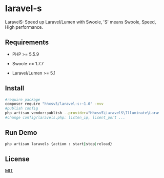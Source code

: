 # laravel-s
LaravelS: Speed up Laravel/Lumen with Swoole, 'S' means Swoole, Speed, High performance.

## Requirements

- PHP >= 5.5.9

- Swoole >= 1.7.7

- Laravel/Lumen >= 5.1

## Install

```Bash
#require package
composer require "hhxsv5/laravel-s:~1.0" -vvv
#publish config
php artisan vendor:publish --provider="Hhxsv5\LaravelS\Illuminate\LaravelSServiceProvider"
#change config/laravels.php: listen_ip, lisent_port ...
```

## Run Demo

```Bash
php artisan laravels {action : start|stop|reload}
```

## License

[MIT](https://github.com/hhxsv5/laravel-s/blob/master/LICENSE)
